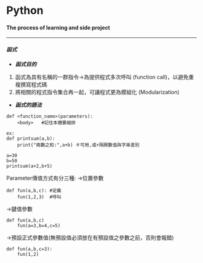 # Python
#### The process of learning and side project
***
#### ***函式***  
* ***函式目的***  
1. 函式為具有名稱的一群指令->為提供程式多次呼叫 (function call)，以避免重複撰寫程式碼  
2. 將相關的程式指令集合再一起，可讓程式更為模組化 (Modularization)  

* ***函式的語法***  
```
def <function_name>(parameters):  
    <body>   #記住本體要縮排
```
```
ex:  
def printsum(a,b):  
    print("兩數之和:",a+b) ＃可用,或+隔開數值與字串差別

a=30
b=50 
printsum(a+2,b+5)
```
Parameter傳值方式有分三種:
->位置參數
```
def fun(a,b,c): #定義
    fun(1,2,3)  #呼叫
```
->鍵值參數  
```
def fun(a,b,c) 
    fun(a=3,b=4,c=5)
```
->預設正式參數值(無預設值必須放在有預設值之參數之前，否則會報錯) 
```
def fun(a,b,c=3):
    fun(1,2)
```


   
